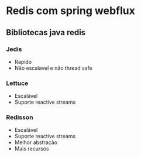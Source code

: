 # Redis com spring webflux

## Bibliotecas java redis

### Jedis
- Rapido
- Não escalavel e não thread safe

### Lettuce
- Escalável
- Suporte reactive streams

### Redisson
- Escalável
- Suporte reactive streams
- Melhor abstração
- Mais recursos
